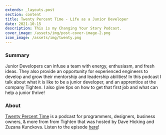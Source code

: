 ```yaml
---
extends: _layouts.post
section: content
title: Twenty Percent Time - Life as a Junior Developer
date: 2021-10-15
description: This is my Changing Your Story Podcast.
cover_image: /assets/img/post-cover-image-2.png
icon_image: /assets/img/twenty.png
---
```


<h3>Summary</h3>
Junior Developers can infuse a team with energy, enthusiasm, and fresh ideas. They also provide an opportunity for experienced engineers to develop and grow their mentorship and leadership abilities! In this podcast I talk about what it is like to be a junior developer, and an apprentice at the company Tighten. I also give tips on how to get that first job and what can help a junior thrive!

<h3>About</h3>
<a href="https://twentypercenttime.simplecast.com/">Twenty Percent Time</a> is a podcast for programmers, designers, business owners, & more from from Tighten that was hosted by Dave Hicking and Zuzana Kunckova.
Listen to the episode <a href="https://twentypercenttime.simplecast.com/episodes/rissa-jackson-life-as-a-junior-developer">here</a>!
